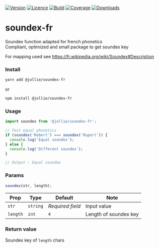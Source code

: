 [![Version](https://img.shields.io/npm/v/@jollie/soundex-fr)](https://www.npmjs.com/package/@jollie/soundex-fr)
[![Licence](https://img.shields.io/npm/l/@jollie/soundex-fr)](https://en.wikipedia.org/wiki/MIT_license)
[![Build](https://img.shields.io/travis/thejellyfish/soundex-fr)](https://travis-ci.org/github/thejellyfish/soundex-fr)
[![Coverage](https://img.shields.io/codecov/c/github/thejellyfish/soundex-fr)](https://codecov.io/gh/thejellyfish/soundex-fr)
[![Downloads](https://img.shields.io/npm/dt/@jollie/soundex-fr)](https://www.npmjs.com/package/@jollie/soundex-fr)

# soundex-fr
Soundex function adapted for french phonetics    
Compliant, optimized and small package to get soundex key    
     
For mapping used see https://fr.wikipedia.org/wiki/Soundex#Description


### Install
```bash
yarn add @jollie/soundex-fr
```
or
```bash
npm install @jollie/soundex-fr
```
### Usage
```javascript
import soundex from '@jollie/soundex-fr';

// Test equal phonetics
if (soundex('Robert') === soundex('Rupert')) {
  console.log('Equal soundex');
} else {
  console.log('Different soundex');
}

// Output : Equal soundex
```


### Params

```javascript
soundex(str, length);
```

| Prop     | Type     |  Default         | Note                  |
|----------|----------|------------------|-----------------------|
| `str`    | `string` | _Required field_ | Input value           |
| `length` | `int`    | `4`              | Length of soundex key |


### Return value

Soundex key of `length` chars
